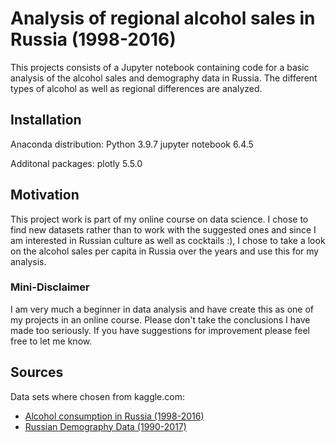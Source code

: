 # Analysis of regional alcohol sales in Russia (1998-2016)
This projects consists of a Jupyter notebook containing code for a basic analysis of the alcohol sales and demography data in Russia. The different types of alcohol as well as regional differences are analyzed.

## Installation
Anaconda distribution:
Python 3.9.7
jupyter notebook 6.4.5

Additonal packages:
plotly 5.5.0

## Motivation
This project work is part of my online course on data science. I chose to find new datasets rather than to work with the suggested ones and since I am interested in Russian culture as well as cocktails :), I chose to take a look on the alcohol sales per capita in Russia over the years and use this for my analysis.

### Mini-Disclaimer
I am very much a beginner in data analysis and have create this as one of my projects in an online course. Please don't take the conclusions I have made too seriously. If you have suggestions for improvement please feel free to let me know.

## Sources
Data sets where chosen from kaggle.com:

* [Alcohol consumption in Russia (1998-2016)](https://www.kaggle.com/dwdkills/alcohol-consumption-in-russia)
* [Russian Demography Data (1990-2017)](https://www.kaggle.com/dwdkills/russian-demography)
